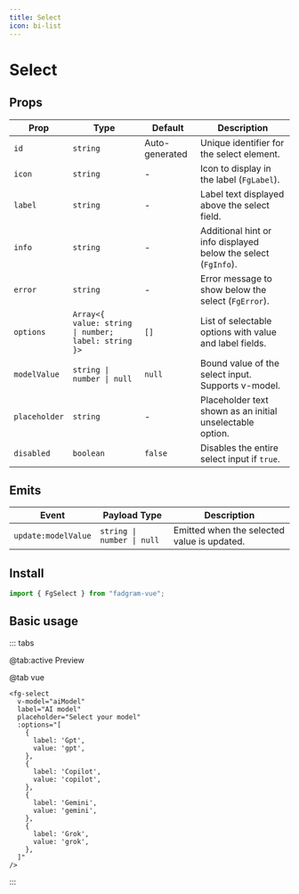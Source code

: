 ```yaml
---
title: Select
icon: bi-list
---
```


<script setup lang="ts">
    import { ref } from 'vue';
    const aiModel = ref('');
    const options = ref([
        {
            label: 'Gpt',
            value: 'gpt',
        },
        {
            label:'Copilot',
            value: 'copilot',
        },
        {
            label: 'Gemini',
            value: 'gemini'
        },
        {
            label: 'Grok',
            value: 'grok',
        },
    ]);

    
</script>

# Select

## Props

| Prop          | Type                                                | Default        | Description                                                    |
| ------------- | --------------------------------------------------- | -------------- | -------------------------------------------------------------- |
| `id`          | `string`                                            | Auto-generated | Unique identifier for the select element.                      |
| `icon`        | `string`                                            | -              | Icon to display in the label (`FgLabel`).                      |
| `label`       | `string`                                            | -              | Label text displayed above the select field.                   |
| `info`        | `string`                                            | -              | Additional hint or info displayed below the select (`FgInfo`). |
| `error`       | `string`                                            | -              | Error message to show below the select (`FgError`).            |
| `options`     | `Array<{ value: string \| number; label: string }>` | `[]`           | List of selectable options with value and label fields.        |
| `modelValue`  | `string \| number \| null`                          | `null`         | Bound value of the select input. Supports v-model.             |
| `placeholder` | `string`                                            | -              | Placeholder text shown as an initial unselectable option.      |
| `disabled`    | `boolean`                                           | `false`        | Disables the entire select input if `true`.                    |

## Emits

| Event               | Payload Type               | Description                                 |
| ------------------- | -------------------------- | ------------------------------------------- |
| `update:modelValue` | `string \| number \| null` | Emitted when the selected value is updated. |

## Install

```ts
import { FgSelect } from "fadgram-vue";
```

## Basic usage

::: tabs

@tab:active Preview

<fg-select v-model="aiModel" label="AI model" placeholder="Select your model" :options="options"/>

@tab vue

```vue
<fg-select
  v-model="aiModel"
  label="AI model"
  placeholder="Select your model"
  :options="[
    {
      label: 'Gpt',
      value: 'gpt',
    },
    {
      label: 'Copilot',
      value: 'copilot',
    },
    {
      label: 'Gemini',
      value: 'gemini',
    },
    {
      label: 'Grok',
      value: 'grok',
    },
  ]"
/>
```

:::
